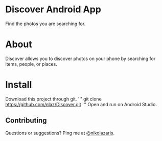 # Discover Android App
Find the photos you are searching for. 

# About
Discover allows you to discover photos on your phone by searching for items, people, or places.

# Install

Download this project through git.
'''
git clone https://github.com/nlaz/Discover.git
'''
Open and run on Android Studio.

## Contributing
Questions or suggestions? Ping me at [@nikolazaris](https://twitter.com/nikolazaris).